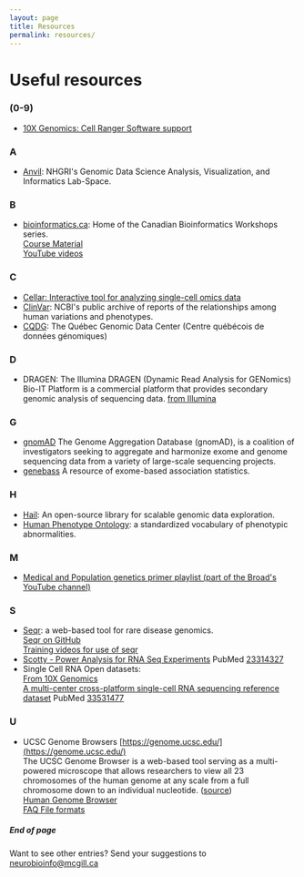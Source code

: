 ```yaml
---
layout: page
title: Resources
permalink: resources/
---
```


# Useful resources

### (0-9)

* [10X Genomics: Cell Ranger Software support](https://support.10xgenomics.com/single-cell-gene-expression/software/pipelines/latest/installation)

### A
* [Anvil](https://anvilproject.org): NHGRI's Genomic Data Science Analysis, Visualization, and Informatics Lab-Space.

### B
* [bioinformatics.ca](http://bioinformatics.ca/): Home of the Canadian Bioinformatics Workshops series. <BR>
[Course Material](https://bioinformaticsdotca.github.io/)<BR>
[YouTube videos](https://www.youtube.com/channel/UCKbkfKk65PZyRCzUwXOJung/featured)

### C

* [Cellar: Interactive tool for analyzing single-cell omics data](https://github.com/euxhenh/cellar/blob/main/README.rst)
* [ClinVar](https://www.ncbi.nlm.nih.gov/clinvar/): NCBI's public archive of reports of the relationships among human variations and phenotypes.
* [CQDG](https://cqdg.ca/en.html): The Québec Genomic Data Center (Centre québécois de données génomiques)

### D


* DRAGEN: The Illumina DRAGEN (Dynamic Read Analysis for GENomics) Bio-IT Platform is a commercial platform that provides secondary genomic analysis of sequencing data. [from Illumina](https://www.illumina.com/products/by-type/informatics-products/dragen-bio-it-platform.html)


### G

* [gnomAD](https://gnomad.broadinstitute.org/) The Genome Aggregation Database (gnomAD), is a coalition of investigators seeking to aggregate and harmonize exome and genome sequencing data from a variety of large-scale sequencing projects.
* [genebass](https://genebass.org/) A resource of exome-based association statistics.

### H

* [Hail](https://hail.is/): An open-source library for scalable genomic data exploration.
* [Human Phenotype Ontology](https://hpo.jax.org/app/): a standardized vocabulary of phenotypic abnormalities.

### M

* [Medical and Population genetics primer playlist (part of the Broad's YouTube channel)](https://www.youtube.com/playlist?list=PLEEE2A91B09B77B4A)  

### S 
* [Seqr](https://seqr.broadinstitute.org/): a web-based tool for rare disease genomics. <BR>
[Seqr on GitHub](https://github.com/broadinstitute/seqr) <BR>
[Training videos for use of seqr](https://www.youtube.com/playlist?list=PLlMMtlgw6qNiY6mkBu111-lpmANKHdGKM)
* [Scotty - Power Analysis for RNA Seq Experiments](http://scotty.genetics.utah.edu/) PubMed [23314327](https://pubmed.ncbi.nlm.nih.gov/23314327/)
* Single Cell RNA Open datasets: <BR>
[From 10X Genomics](https://www.10xgenomics.com/resources/datasets?query=&page=1&configure%5Bfacets%5D%5B0%5D=chemistryVersionAndThroughput&configure%5Bfacets%5D%5B1%5D=pipeline.version&configure%5BhitsPerPage%5D=500) <BR>
[A multi-center cross-platform single-cell RNA sequencing reference dataset](https://www.nature.com/articles/s41597-021-00809-x.pdf) PubMed [33531477](https://pubmed.ncbi.nlm.nih.gov/33531477/)

### U 

* UCSC Genome Browsers [https://genome.ucsc.edu/](https://genome.ucsc.edu/)<BR>
The UCSC Genome Browser is a web-based tool serving as a multi-powered microscope that allows researchers to view all 23 chromosomes of the human genome at any scale from a full chromosome down to an individual nucleotide. ([source](https://genome.ucsc.edu/goldenPath/history.html)) <BR>
[Human Genome Browser](https://genome.ucsc.edu/cgi-bin/hgGateway) <BR>
[FAQ File formats](https://genome.ucsc.edu/FAQ/FAQformat.html) <BR>



##### End of page 

Want to see other entries? Send your suggestions to [neurobioinfo@mcgill.ca](mailto:neurobioinfo@mcgill.ca)



